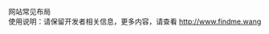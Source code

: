 ﻿网站常见布局</br>
使用说明：请保留开发者相关信息，更多内容，请查看 <a href="http://www.findme.wang" target="_blank">http://www.findme.wang</a></br>

 